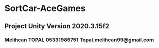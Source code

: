 # SortCar-AceGames
 
## Project Unity Version 2020.3.15f2 

### Melihcan TOPAL 05331986751 Topal.melihcan99@gmail.com 

